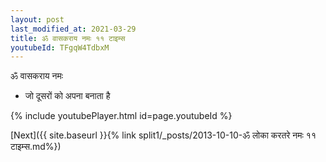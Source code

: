```yaml
---
layout: post
last_modified_at: 2021-03-29
title: ॐ वासकराय नमः ११ टाइम्स
youtubeId: TFgqW4TdbxM
---
```

 
 
 ॐ वासकराय नमः  
 
 -  जो दूसरों को अपना बनाता है 
 
  
 
  
 
 
 
 
 
 


{% include youtubePlayer.html id=page.youtubeId %}
 
[Next]({{ site.baseurl }}{% link  split1/_posts/2013-10-10-ॐ लोका करतरे नमः ११ टाइम्स.md%})
 
